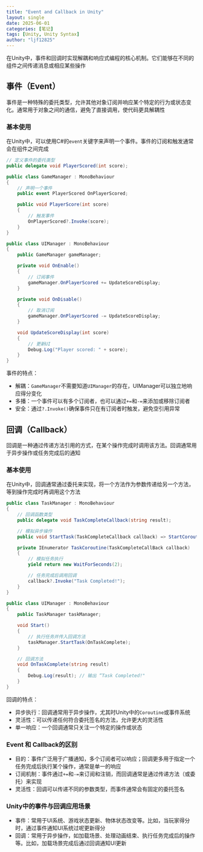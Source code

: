 ```yaml
---
title: "Event and Callback in Unity"
layout: single
date: 2025-06-01
categories: [笔记]
tags: [Unity, Unity Syntax]
author: "ljf12825"
---
```

在Unity中，事件和回调时实现解耦和响应式编程的核心机制。它们能够在不同的组件之间传递消息或相应某些操作

## 事件（Event）
事件是一种特殊的委托类型，允许其他对象订阅并响应某个特定的行为或状态变化。通常用于对象之间的通信，避免了直接调用，使代码更具解耦性

### 基本使用
在Unity中，可以使用C#的`event`关键字来声明一个事件。事件的订阅和触发通常会在组件之间完成
```cs
// 定义事件的委托类型
public delegate void PlayerScored(int score);

public class GameManager : MonoBehaviour
{
    // 声明一个事件
    public event PlayerScored OnPlayerScored;

    public void PlayerScore(int score)
    {
        // 触发事件
        OnPlayerScored?.Invoke(score);
    }
}

public class UIManager : MonoBehaviour
{
    public GameManager gameManager;

    private void OnEnable()
    {
        // 订阅事件
        gameManager.OnPlayerScored += UpdateScoreDisplay;
    }

    private void OnDisable()
    {
        // 取消订阅
        gameManager.OnPlayerScored -= UpdateScoreDisplay;
    }

    void UpdateScoreDisplay(int score)
    {
        // 更新UI
        Debug.Log("Player scored: " + score);
    }
}
```
事件的特点：
- 解耦：`GameManager`不需要知道`UIManager`的存在，UIManager可以独立地响应得分变化
- 多播：一个事件可以有多个订阅者，也可以通过`+=`和`-=`来添加或移除订阅者
- 安全：通过`?.Invoke()`确保事件只在有订阅者时触发，避免空引用异常

## 回调（Callback）
回调是一种通过传递方法引用的方式，在某个操作完成时调用该方法。回调通常用于异步操作或任务完成后的通知

### 基本使用
在Unity中，回调通常通过委托来实现，将一个方法作为参数传递给另一个方法，等到操作完成时再调用这个方法
```cs
public class TaskManager : MonoBehaviour
{
    // 回调函数类型
    public delegate void TaskCompleteCallback(string result);

    // 模拟异步操作
    public void StartTask(TaskCompleteCallback callback) => StartCoroutine(TaskCoroutine(callback));

    private IEnumerator TaskCoroutine(TaskCompleteCallBack callback)
    {
        // 模拟任务执行
        yield return new WaitForSeconds(2);

        // 任务完成后调用回调
        callback?.Invoke("Task Completed!");
    }
}

public class UIManager : MonoBehaviour
{
    public TaskManager taskManager;

    void Start()
    {
        // 执行任务并传入回调方法
        taskManager.StartTask(OnTaskComplete);
    }

    // 回调方法
    void OnTaskComplete(string result)
    {
        Debug.Log(result); // 输出 “Task Completed!"
    }
}
```
回调的特点：
- 异步执行：回调通常用于异步操作，尤其时Unity中的`Coroutine`或事件系统
- 灵活性：可以传递任何符合委托签名的方法，允许更大的灵活性
- 单一响应：一个回调通常只关注一个特定的操作或状态

### Event 和 Callback的区别
- 目的：事件广泛用于广播通知，多个订阅者可以响应；回调更多用于指定一个任务完成后执行某个操作，通常是单一的响应
- 订阅机制：事件通过`+=`和`-=`来订阅和注销，而回调通常是通过传递方法（或委托）来实现
- 灵活性：回调可以传递不同的参数类型，而事件通常会有固定的委托签名

### Unity中的事件与回调应用场景
- 事件：常用于UI系统、游戏状态更新、物体状态改变等。比如，当玩家得分时，通过事件通知UI系统过呢更新得分
- 回调：常用于异步操作，如加载场景、处理动画结束、执行任务完成后的操作等。比如，加载场景完成后通过回调通知UI更新